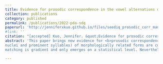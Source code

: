 ```yaml
---
title: Evidence for prosodic correspondence in the vowel alternations of Tgdaya Seediq
collection: publications
category: published
permalink: /publications/2022-pda-sdq
paperurl: 'http://jenniferxkuo.github.io/files/seediq_prosodic_corr_manuscript_web.pdf'
#link: ''
citation: "[accepted] Kuo, Jennifer. &quot;Evidence for prosodic correspondence in the vowel alternations of Tgdaya Seediq.&quot; To appear in <i>Phonological Data and Analysis</i>."
abstract: 'This paper brings new evidence for <b>prosodic correspondence</b>, where prosodic units (e.g. main-stressed
nuclei and prominent syllables) of morphologically related forms are compared. Since prosodic correspondence was formalized in Crosswhite’s (1998) analysis of Chamorro, it has received almost no empirical discussion. I argue that Tgdaya Seediq (Austronesian, Atayalic) has vowel alternations which should be analyzed using prosodic correspondence. In Seediq, stem and suffixed forms tend to share the same stressed syllable nucleus. This <b>vowel matching</b> pattern cannot be explained as surface harmony, but it can be explained as the result of a constraint enforcing vowel identity of main-stressed nuclei in morphologically related forms. Unlike the categorical alternations analyzed by Crosswhite (1998), Seediq vowel
matching is gradient and only emerges on a statistical level. Nevertheless, prosodic correspondence appears to be active in the synchronic grammar of Seediq; in a production experiment, speakers applied vowel matching to novel forms, and even over-generalized it to environments not predicted by lexical statistics. Vowel matching is modeled in Maximum Entropy Harmonic Grammar (Goldwater & Johnson 2003), a stochastic variant of OT. I use prosodic correspondence to model vowel matching, and Zuraw’s (2000) dual listing approach to capture the discrepancy between lexical and experimental results.'

---
```

